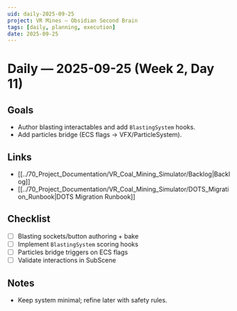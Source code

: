 ```yaml
---
uid: daily-2025-09-25
project: VR Mines — Obsidian Second Brain
tags: [daily, planning, execution]
date: 2025-09-25
---
```


# Daily — 2025-09-25 (Week 2, Day 11)

## Goals
- Author blasting interactables and add `BlastingSystem` hooks.
- Add particles bridge (ECS flags → VFX/ParticleSystem).

## Links
- [[../70_Project_Documentation/VR_Coal_Mining_Simulator/Backlog|Backlog]]
- [[../70_Project_Documentation/VR_Coal_Mining_Simulator/DOTS_Migration_Runbook|DOTS Migration Runbook]]

## Checklist
- [ ] Blasting sockets/button authoring + bake
- [ ] Implement `BlastingSystem` scoring hooks
- [ ] Particles bridge triggers on ECS flags
- [ ] Validate interactions in SubScene

## Notes
- Keep system minimal; refine later with safety rules.


